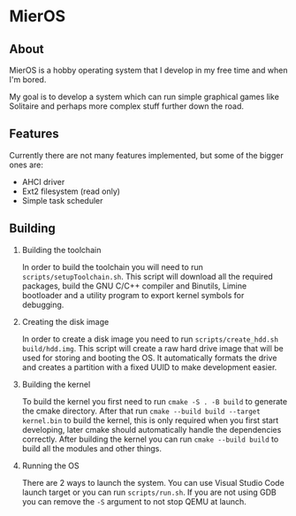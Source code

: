 # MierOS

## About
MierOS is a hobby operating system that I develop in my free time and when I'm bored.

My goal is to develop a system which can run simple graphical games like Solitaire and perhaps more complex stuff further down the road.

## Features
Currently there are not many features implemented, but some of the bigger ones are:
- AHCI driver
- Ext2 filesystem (read only)
- Simple task scheduler

## Building
1. Building the toolchain

    In order to build the toolchain you will need to run `scripts/setupToolchain.sh`. This script will download all the required packages, build the GNU C/C++ compiler and Binutils, Limine bootloader and a utility program to export kernel symbols for debugging.

2. Creating the disk image

    In order to create a disk image you need to run `scripts/create_hdd.sh build/hdd.img`. This script will create a raw hard drive image that will be used for storing and booting the OS. It automatically formats the drive and creates a partition with a fixed UUID to make development easier.

3. Building the kernel

    To build the kernel you first need to run `cmake -S . -B build` to generate the cmake directory. After that run `cmake --build build --target kernel.bin` to build the kernel, this is only required when you first start developing, later cmake should automatically handle the dependencies correctly. After building the kernel you can run `cmake --build build` to build all the modules and other things.

4. Running the OS

    There are 2 ways to launch the system. You can use Visual Studio Code launch target or you can run `scripts/run.sh`. If you are not using GDB you can remove the `-S` argument to not stop QEMU at launch.
